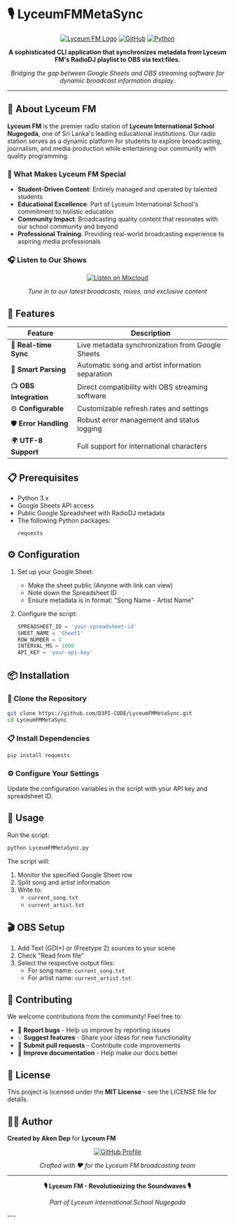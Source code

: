 # 🎙️ LyceumFMMetaSync

<div align="center">

[![Lyceum FM Logo](https://img.shields.io/badge/🎵-Lyceum%20FM-ff6b6b?style=for-the-badge)](https://www.mixcloud.com/Lyceum_FM/)
[![GitHub](https://img.shields.io/badge/GitHub-Repository-181717?style=for-the-badge&logo=github)](https://github.com/D3PI-CODE/LyceumFMMetaSync.git)
[![Python](https://img.shields.io/badge/Python-3.x-3776ab?style=for-the-badge&logo=python)](https://python.org)

**A sophisticated CLI application that synchronizes metadata from Lyceum FM's RadioDJ playlist to OBS via text files.**

*Bridging the gap between Google Sheets and OBS streaming software for dynamic broadcast information display.*

</div>

---

## 🎵 About Lyceum FM

**Lyceum FM** is the premier radio station of **Lyceum International School Nugegoda**, one of Sri Lanka's leading educational institutions. Our radio station serves as a dynamic platform for students to explore broadcasting, journalism, and media production while entertaining our community with quality programming.

### 🌟 What Makes Lyceum FM Special

- **Student-Driven Content**: Entirely managed and operated by talented students
- **Educational Excellence**: Part of Lyceum International School's commitment to holistic education
- **Community Impact**: Broadcasting quality content that resonates with our school community and beyond
- **Professional Training**: Providing real-world broadcasting experience to aspiring media professionals

### 🎧 Listen to Our Shows

<div align="center">

[![Listen on Mixcloud](https://img.shields.io/badge/🎵-Listen%20on%20Mixcloud-52c6ea?style=for-the-badge&logo=mixcloud)](https://www.mixcloud.com/Lyceum_FM/)

*Tune in to our latest broadcasts, mixes, and exclusive content*

</div>

## 🚀 Features

<div align="center">

| Feature | Description |
|---------|-------------|
| 🔄 **Real-time Sync** | Live metadata synchronization from Google Sheets |
| 🎵 **Smart Parsing** | Automatic song and artist information separation |
| 📺 **OBS Integration** | Direct compatibility with OBS streaming software |
| ⚙️ **Configurable** | Customizable refresh rates and settings |
| 🛡️ **Error Handling** | Robust error management and status logging |
| 🌍 **UTF-8 Support** | Full support for international characters |

</div>

## 📋 Prerequisites

- Python 3.x
- Google Sheets API access
- Public Google Spreadsheet with RadioDJ metadata
- The following Python packages:
  ```
  requests
  ```

## ⚙️ Configuration

1. Set up your Google Sheet:
   - Make the sheet public (Anyone with link can view)
   - Note down the Spreadsheet ID
   - Ensure metadata is in format: "Song Name - Artist Name"

2. Configure the script:
   ```python
   SPREADSHEET_ID = 'your-spreadsheet-id'
   SHEET_NAME = 'Sheet1'
   ROW_NUMBER = 1
   INTERVAL_MS = 1000
   API_KEY = 'your-api-key'
   ```

## 📦 Installation

### 🔗 Clone the Repository

```bash
git clone https://github.com/D3PI-CODE/LyceumFMMetaSync.git
cd LyceumFMMetaSync
```

### 📋 Install Dependencies

```bash
pip install requests
```

### ⚙️ Configure Your Settings

Update the configuration variables in the script with your API key and spreadsheet ID.

## 🔧 Usage

Run the script:
```bash
python LyceumFMMetaSync.py
```

The script will:
1. Monitor the specified Google Sheet row
2. Split song and artist information
3. Write to:
   - `current_song.txt`
   - `current_artist.txt`

## 🎬 OBS Setup

1. Add Text (GDI+) or (Freetype 2) sources to your scene
2. Check "Read from file"
3. Select the respective output files:
   - For song name: `current_song.txt`
   - For artist name: `current_artist.txt`

## 🤝 Contributing

We welcome contributions from the community! Feel free to:

- 🐛 **Report bugs** - Help us improve by reporting issues
- 💡 **Suggest features** - Share your ideas for new functionality  
- 🔧 **Submit pull requests** - Contribute code improvements
- 📖 **Improve documentation** - Help make our docs better

## 📄 License

This project is licensed under the **MIT License** - see the LICENSE file for details.

## 👨‍💻 Author

**Created by Aken Dep** for **Lyceum FM**

<div align="center">

[![GitHub Profile](https://img.shields.io/badge/GitHub-D3PI--CODE-181717?style=for-the-badge&logo=github)](https://github.com/D3PI-CODE)

*Crafted with ❤️ for the Lyceum FM broadcasting team*

</div>

---

<div align="center">

**🎙️ Lyceum FM - Revolutionizing the Soundwaves 🎙️**

*Part of Lyceum International School Nugegoda*

</div>
---
